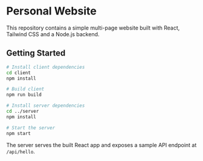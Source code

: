 # Personal Website

This repository contains a simple multi-page website built with React, Tailwind CSS and a Node.js backend.

## Getting Started

```bash
# Install client dependencies
cd client
npm install

# Build client
npm run build

# Install server dependencies
cd ../server
npm install

# Start the server
npm start
```

The server serves the built React app and exposes a sample API endpoint at `/api/hello`.
